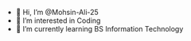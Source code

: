 - 👋 Hi, I’m @Mohsin-Ali-25
- 👀 I’m interested in Coding 
- 🌱 I’m currently learning BS Information Technology 


<!---
Mohsin-Ali-25/Mohsin-Ali-25 is a ✨ special ✨ repository because its `README.md` (this file) appears on your GitHub profile.
You can click the Preview link to take a look at your changes.
--->
